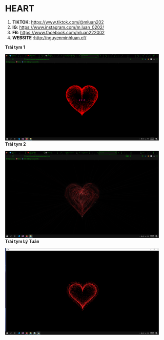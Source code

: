# HEART
1. **TIKTOK**: https://www.tiktok.com/@mluan202
2. **IG**: https://www.instagram.com/m.luan_0202/ 
3. **FB**: https://www.facebook.com/mluan222002 
4. **WEBSITE** :http://nguyenminhluan.cf/

**Trái tym 1**

![heart](/Images/heart.png 'Heart')
**Trái tym 2**

![heart1](/Images/heart1.png 'Heart1')
**Trái tym Lý Tuân**

![heartLyTuan](/Images/heartLyTuan.png 'HeartLyTuan')

